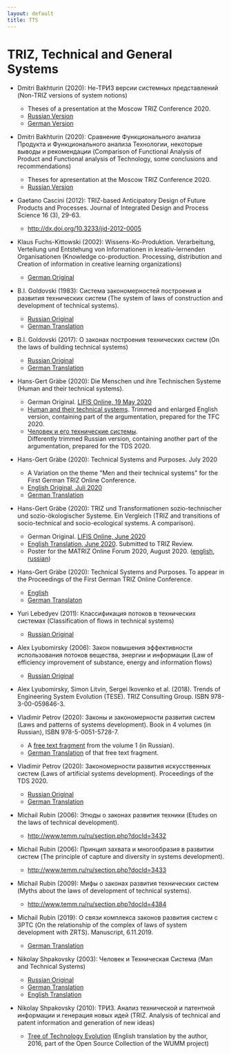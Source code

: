 ```yaml
---
layout: default
title: TTS
---
```


# TRIZ, Technical and General Systems

* Dmitri Bakhturin (2020): Не-ТРИЗ версии системных представлений (Non-TRIZ
  versions of system notions)
  * Theses of a presentation at the Moscow TRIZ Conference 2020.
  * [Russian Version](Texts/Bakhturin-2020-ru.pdf)
  * [German Version](Texts/Bakhturin-2020-de.pdf)

* Dmitri Bakhturin (2020): Сравнение Функционального анализа Продукта и
  Функционального анализа Технологии, некоторые выводы и рекомендации
  (Comparison of Functional Analysis of Product and Functional analysis of
  Technology, some conclusions and recommendations)  
  * Theses for apresentation at the Moscow TRIZ Conference 2020.
  * [Russian Version](Texts/Bakhturin-2020a-ru.pdf)

* Gaetano Cascini (2012): TRIZ-based Anticipatory Design of Future Products
  and Processes. Journal of Integrated Design and Process Science 16 (3),
  29-63.  
  * <http://dx.doi.org/10.3233/jid-2012-0005>

* Klaus Fuchs-Kittowski (2002): Wissens-Ko-Produktion. Verarbeitung,
  Verteilung und Entstehung von Informationen in kreativ-lernenden
  Organisationen (Knowledge co-production. Processing, distribution and
  Creation of information in creative learning organizations)
  * [German Original](http://www.informatik.uni-leipzig.de/~graebe/Texte/Fuchs-02.pdf)

* B.I. Goldovski (1983): Система закономерностей построения и развития
  технических систем (The system of laws of construction and development of
  technical systems).
  * [Russian Original](https://triz-summit.ru/file.php/id/f303253-file-original.pdf)
  * [German Translation](Texts/Goldovski-1983-de.pdf)

* B.I. Goldovski (2017): О законах построения технических систем (On the laws
  of building technical systems)
  * [Russian Original](https://www.metodolog.ru/node/2164)
  * [German Translation](Texts/Goldovski-2017-de.pdf)

* Hans-Gert Gräbe (2020): Die Menschen und ihre Technischen Systeme (Human and
  their technical systems).
  * German Original.
    [LIFIS Online, 19 May 2020](http://dx.doi.org/10.14625/graebe_20200519)
  * [Human and their technical systems](https://hg-graebe.de/EigeneTexte/mts-20-en.pdf).
    Trimmed and enlarged English version, containing part of the
    argumentation, prepared for the TFC 2020.  
  * [Человек и его технические системы](https://hg-graebe.de/EigeneTexte/TDS-2020.pdf).  
    Differently trimmed Russian version, containing another part of the
    argumentation, prepared for the TDS 2020.

* Hans-Gert Gräbe (2020): Technical Systems and Purposes. July 2020
    * A Variation on the theme "Men and their technical systems" for the First German
      TRIZ Online Conference. 
    * [English Original, Juli 2020](https://hg-graebe.de/EigeneTexte/DAT-20-en.pdf)
    * [German Translation](https://hg-graebe.de/EigeneTexte/DAT-20-de.pdf)

* Hans-Gert Gräbe (2020): TRIZ und Transformationen sozio-technischer und
  sozio-ökologischer Systeme.  Ein Vergleich (TRIZ and transitions of
  socio-technical and socio-ecological systems. A comparison).
  * German Original. [LIFIS Online, June 2020](http://dx.doi.org/10.14625/graebe_20200627)
  * [English Translation, June 2020](https://hg-graebe.de/EigeneTexte/sys-20-en.pdf).
    Submitted to TRIZ Review.
  * Poster for the MATRIZ Online Forum 2020, August 2020.
    ([english](https://hg-graebe.de/EigeneTexte/MOF-20-en.pdf),
    [russian](https://hg-graebe.de/EigeneTexte/MOF-20-ru.pdf))

* Hans-Gert Gräbe (2020): Technical Systems and Purposes.  To appear in the
  Proceedings of the First German TRIZ Online Conference.
  * [English](https://hg-graebe.de/EigeneTexte/DAT-20-en.pdf)
  * [German Translaton](https://hg-graebe.de/EigeneTexte/DAT-20-de.pdf)

* Yuri Lebedyev (2011): Классификация потоков в технических системах
  (Classification of flows in technical systems)
  * [Russian Original](https://www.metodolog.ru/node/967)

* Alex Lyubomirsky (2006): Закон повышения эффективности использования потоков
  вещества, энергии и информации (Law of efficiency improvement of substance,
  energy and information flows)
  * [Russian Original](https://triz-summit.ru/confer/tds-2006/203452/203525/)

* Alex Lyubomirsky, Simon Litvin, Sergei Ikovenko et al. (2018). Trends of
  Engineering System Evolution (TESE). TRIZ Consulting Group. ISBN
  978-3-00-059846-3.

* Vladimir Petrov (2020): Законы и закономерности развития систем (Laws and
  patterns of systems development). Book in 4 volumes (in Russian), ISBN
  978-5-0051-5728-7.
  * A [free text fragment](Texts/Petrov-LawsFragment-ru.pdf) from the volume 1
    (in Russian).
  * [German Translation](Texts/Petrov-LawsFragment-de.pdf) of that free text
    fragment.

* Vladimir Petrov (2020): Закономерности развития искусственных систем (Laws
  of artificial systems development).  Proceedings of the TDS 2020.
  * [Russian Original](https://r1.nubex.ru/s828-c8b/f3215_04/Petrov-TDS-2020-regularities[1].pdf)
  * [German Translation](Texts/ldas-20-de.pdf)

* Michail Rubin (2006): Этюды о законах развития техники (Etudes on the laws
  of technical development).
  * <http://www.temm.ru/ru/section.php?docId=3432>
  
* Michail Rubin (2006): Принцип захвата и многообразия в развитии систем (The
  principle of capture and diversity in systems development).
  * <http://www.temm.ru/ru/section.php?docId=3433>
  
* Michail Rubin (2009): Мифы о законах развития технических систем (Myths
  about the laws of development of technical systems).
  * <http://www.temm.ru/ru/section.php?docId=4384>
  
* Michail Rubin (2019): О связи комплекса законов развития систем с ЗРТС (On
  the relationship of the complex of laws of system development with ZRTS).
  Manuscript, 6.11.2019.
  * [German Translation](Texts/Rubin-19-de.pdf)

* Nikolay Shpakovsky (2003): Человек и Техническая Система (Man and Technical
  Systems)
  * [Russian Original](Texts/Shpakovsky-mts-ru.pdf)
  * [German Translation](Texts/Shpakovsky-mts-de.pdf)
  * [English Translation](Texts/Shpakovsky-mts-en.pdf)

* Nikolay Shpakovsky (2010): ТРИЗ. Анализ технической и патентной информации и
  генерация новых идей (TRIZ. Analysis of technical and patent information and
  generation of new ideas)
  * [Tree of Technology Evolution](Texts/Shpakovsky-2016.pdf) (English
    translation by the author, 2016, part of the Open Source Collection of the
    WUMM project)





